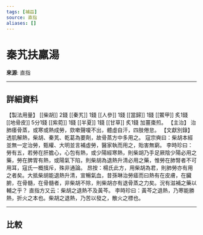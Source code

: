 ```yaml
---
tags: [補益]
source: 直指
aliases: []
---
```


# 秦艽扶羸湯

**來源**: 直指  

---

## 詳細資料
【製法用量】 [[柴胡]] 2錢 [[秦艽]] 1錢 [[人參]] 1錢 [[當歸]] 1錢 [[鱉甲]] 炙1錢 [[地骨皮]] 5分1錢 [[紫菀]] 1錢 [[半夏]] 1錢 [[甘草]] 炙1錢
加薑棗煎。
【主治】
治肺痿骨蒸，或寒或熱成勞，欬嗽聲嗄不出，體虛自汗，四肢倦怠。
【文獻別錄】
透肌解熱，柴胡、秦芄、乾葛為要劑，故骨蒸方中多用之。
寇宗奭曰：柴胡本經並無一定治勞，甄權、大明並言補虛勞，醫家執而用之，貽害無窮。
李時珍曰：勞有五，若勞在肝膽心，心包有熱，或少陽經寒熱，則柴胡乃手足厥陰少陽必用之藥，勞在脾胃有熱，或陽氣下陷，則柴胡為退熱升清必用之藥，惟勞在肺腎者不可用耳，寇氏一概擯斥，殊非通論。
昂按：楊氏此方，用柴胡為君，則肺勞亦有用之者矣。大抵柴胡能退熱升清，宣暢氣血，昔孫琳治勞瘧而曰熱有在皮膚，在臟腑，在骨髓，在骨髓者，非柴胡不除，則柴胡亦有退骨蒸之力矣。況有滋補之藥以輔之乎？
直指方又云：柴胡之退熱不及黃芩。
李時珍曰：黃芩之退熱，乃寒能勝熱，折火之本也。柴胡之退熱，乃苦以發之，散火之標也。

---

## 比較
